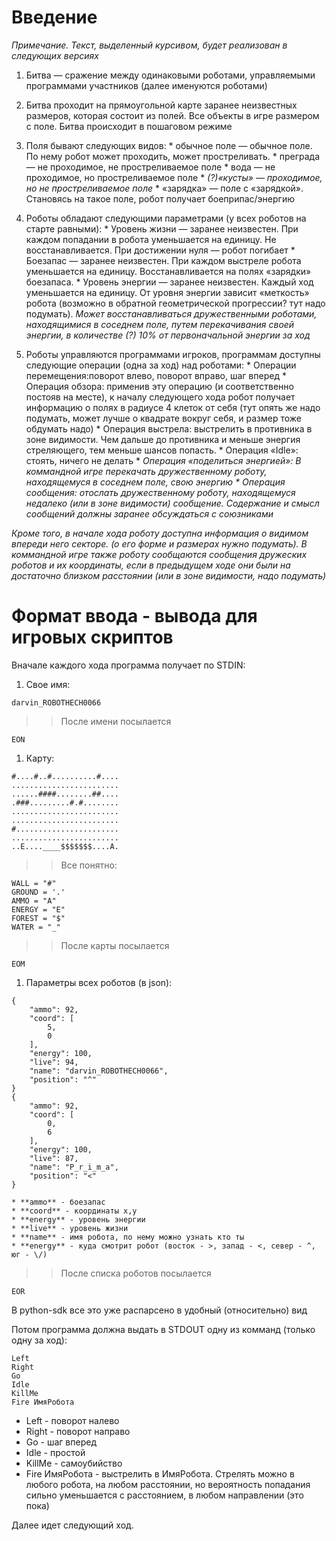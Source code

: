 # Введение #

_Примечание. Текст, выделенный курсивом, будет реализован в следующих версиях_

  1. Битва — сражение между одинаковыми роботами, управляемыми программами участников (далее именуются роботами)
  1. Битва проходит на прямоугольной карте заранее неизвестных размеров, которая состоит из полей. Все объекты в игре размером с поле. Битва происходит в пошаговом режиме
  1. Поля бывают следующих видов:
    * обычное поле — обычное поле. По нему робот может проходить, может простреливать.
    * преграда — не проходимое, не простреливаемое поле
    * вода — не проходимое, но простреливаемое поле
    * _(?)«кусты» — проходимое, но не простреливаемое поле_
    * «зарядка» — поле с «зарядкой». Становясь на такое поле, робот получает боеприпас/энергию
  1. Роботы обладают следующими параметрами (у всех роботов на старте равными):
    * Уровень жизни — заранее неизвестен. При каждом попадании в робота уменьшается на единицу. Не восстанавливается. При достижении нуля — робот погибает
    * Боезапас — заранее неизвестен. При каждом выстреле робота уменьшается на единицу. Восстанавливается на полях «зарядки» боезапаса.
    * Уровень энергии — заранее неизвестен. Каждый ход уменьшается на единицу. От уровня энергии зависит «меткость» робота (возможно в обратной геометрической прогрессии? тут надо подумать). _Может восстанавливаться дружественными роботами, находящимися в соседнем поле, путем перекачивания своей энергии, в количестве (?) 10% от первоначальной энергии за ход_


  1. Роботы управляются программами игроков, программам доступны следующие операции (одна за ход) над роботами:
    * Операции перемещения:поворот влево, поворот вправо, шаг вперед
    * Операция обзора: применив эту операцию (и соответственно постояв на месте), к началу следующего хода робот получает информацию о полях в радиусе 4 клеток от себя (тут опять же надо подумать, может лучше о квадрате вокруг себя, и размер тоже обдумать надо)
    * Операция выстрела: выстрелить в противника в зоне видимости. Чем дальше до противника и меньше энергия стреляющего, тем меньше шансов попасть.
    * Операция «Idle»: стоять, ничего не делать
    * _Операция «поделиться энергией»: В коммандной игре перекачать дружественному роботу, находящемуся в соседнем поле, свою энергию
    * Операция сообщения: отослать дружественному роботу, находящемуся недалеко (или в зоне видимости) сообщение. Содержание и смысл сообщений должны заранее обсуждаться с союзниками_


_Кроме того, в начале хода роботу доступна информация о видимом впереди него секторе. (о его форме и размерах нужно подумать). В коммандной игре также роботу сообщаются сообщения дружеских роботов и их координаты, если в предыдущем ходе они были на достаточно близком расстоянии (или в зоне видимости, надо подумать)_


# Формат ввода - вывода для игровых скриптов #

Вначале каждого хода программа получает по STDIN:
  1. Свое имя:
```
darvin_ROBOTHECH0066
```
> > После имени посылается
```
EON
```
  1. Карту:
```
#....#..#..........#....
........................
......####........##....
.###.........#.#........
........................
........................
#.......................
........................
..E....____$$$$$$$....A.
```
> > Все понятно:
```
WALL = "#"
GROUND = '.'
AMMO = "A"
ENERGY = "E"
FOREST = "$"
WATER = "_"
```
> > После карты посылается
```
EOM
```
  1. Параметры всех роботов (в json):
```
{
    "ammo": 92, 
    "coord": [
        5, 
        0
    ], 
    "energy": 100, 
    "live": 94, 
    "name": "darvin_ROBOTHECH0066", 
    "position": "^"
}
{
    "ammo": 92, 
    "coord": [
        0, 
        6
    ], 
    "energy": 100, 
    "live": 87, 
    "name": "P_r_i_m_a", 
    "position": "<"
}
```
    * **ammo** - боезапас
    * **coord** - координаты x,y
    * **energy** - уровень энергии
    * **live** - уровень жизни
    * **name** - имя робота, по нему можно узнать кто ты
    * **energy** - куда смотрит робот (восток - >, запад - <, север - ^, юг - \/)
> > После списка роботов посылается
```
EOR
```

В python-sdk все это уже распарсено в удобный (относительно) вид

Потом программа должна выдать в STDOUT одну из комманд (только одну за ход):
```
Left
Right
Go
Idle
KillMe
Fire ИмяРобота
```
  * Left - поворот налево
  * Right - поворот направо
  * Go - шаг вперед
  * Idle - простой
  * KillMe - самоубийство
  * Fire ИмяРобота - выстрелить в ИмяРобота. Стрелять можно в любого робота, на любом расстоянии, но вероятность попадания сильно уменьшается с расстоянием, в любом направлении (это пока)

Далее идет следующий ход.